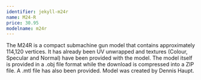 ```yaml
---
identifier: jekyll-m24r
name: M24-R
price: 30.95
modelname: m24r
---
```

The M24R is a compact submachine gun model that contains approximately 114,120 vertices. It has already been UV unwrapped and textures (Colour, Specular and Normal) have been provided with the model. The model itself is provided in a .obj file format while the download is compressed into a ZIP file. A .mtl file has also been provided. Model was created by Dennis Haupt.